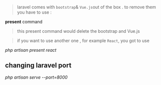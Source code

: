 > laravel comes with `bootstrap`& `Vue.js`out of the box . to remove them you have to use :

**present** command

> this present command would delete the bootstrap and Vue.js

> if you want to use another one , for example `React`, you got to use

*php artisan present react*



## changing laravel port

*php artisan serve --port=8000*